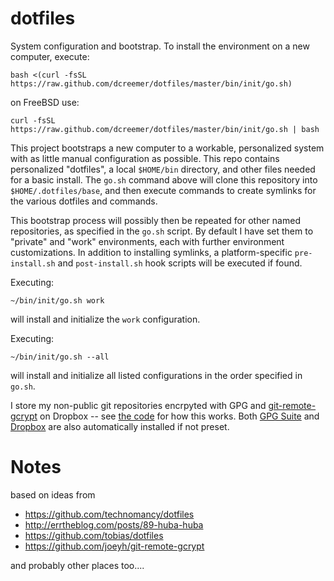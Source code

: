 dotfiles
========

System configuration and bootstrap. To install the environment on a new computer, execute:

```
bash <(curl -fsSL https://raw.github.com/dcreemer/dotfiles/master/bin/init/go.sh)
```

on FreeBSD use:

```
curl -fsSL https://raw.github.com/dcreemer/dotfiles/master/bin/init/go.sh | bash
```

This project bootstraps a new computer to a workable, personalized system
with as little manual configuration as possible. This repo contains
personalized "dotfiles", a local ```$HOME/bin``` directory, and other files
needed for a basic install. The ```go.sh``` command above will clone this
repository into ```$HOME/.dotfiles/base```, and then execute commands to
create symlinks for the various dotfiles and commands.

This bootstrap process will possibly then be repeated for other named repositories, as
specified in the ```go.sh``` script. By default I have set them to "private" and "work"
environments, each with further environment customizations. In addition to installing symlinks,
a platform-specific ```pre-install.sh``` and ```post-install.sh``` hook scripts will be
executed if found.

Executing:

```
~/bin/init/go.sh work
```
will install and initialize the ```work``` configuration.

Executing:

```
~/bin/init/go.sh --all
```
will install and initialize all listed configurations in the order specified in ```go.sh```.

I store my non-public git repositories encrpyted with GPG and
[git-remote-gcrypt](https://github.com/joeyh/git-remote-gcrypt) on Dropbox --
see
[the code](https://github.com/dcreemer/dotfiles/blob/master/bin/init/go.sh#L47)
for how this works. Both [GPG Suite](https://gpgtools.org) and
[Dropbox](https://dropbox.com) are also automatically installed if not
preset.

Notes
=====
based on ideas from

- https://github.com/technomancy/dotfiles
- http://errtheblog.com/posts/89-huba-huba
- https://github.com/tobias/dotfiles
- https://github.com/joeyh/git-remote-gcrypt

and probably other places too....
